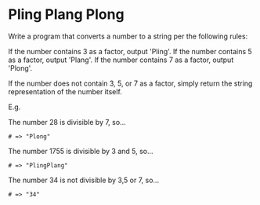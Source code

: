 # Pling Plang Plong

Write a program that converts a number to a string per the following rules:

If the number contains 3 as a factor, output 'Pling'.
If the number contains 5 as a factor, output 'Plang'.
If the number contains 7 as a factor, output 'Plong'.

If the number does not contain 3, 5, or 7 as a factor, simply return the
string representation of the number itself.

E.g.

The number 28 is divisible by 7, so...

```
# => "Plong"
```

The number 1755 is divisible by 3 and 5, so...

```
# => "PlingPlang"
```

The number 34 is not divisible by 3,5 or 7, so...

```
# => "34"
```
